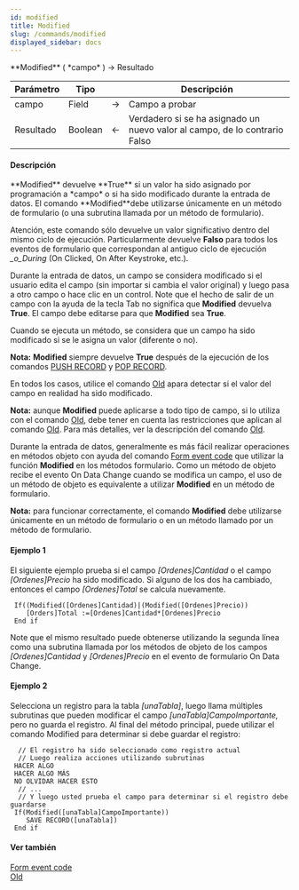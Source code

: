 ```yaml
---
id: modified
title: Modified
slug: /commands/modified
displayed_sidebar: docs
---
```


<!--REF #_command_.Modified.Syntax-->**Modified** ( *campo* ) -> Resultado<!-- END REF-->
<!--REF #_command_.Modified.Params-->
| Parámetro | Tipo |  | Descripción |
| --- | --- | --- | --- |
| campo | Field | &#8594;  | Campo a probar |
| Resultado | Boolean | &#8592; | Verdadero si se ha asignado un nuevo valor al campo, de lo contrario Falso |

<!-- END REF-->

#### Descripción 

<!--REF #_command_.Modified.Summary-->**Modified** devuelve **True** si un valor ha sido asignado por programación a *campo* o si ha sido modificado durante la entrada de datos.<!-- END REF--> El comando **Modified**debe utilizarse únicamente en un método de formulario (o una subrutina llamada por un método de formulario).

Atención, este comando sólo devuelve un valor significativo dentro del mismo ciclo de ejecución. Particularmente devuelve **Falso** para todos los eventos de formulario que correspondan al antiguo ciclo de ejecución *\_o\_During* (On Clicked, On After Keystroke, etc.).

Durante la entrada de datos, un campo se considera modificado si el usuario edita el campo (sin importar si cambia el valor original) y luego pasa a otro campo o hace clic en un control. Note que el hecho de salir de un campo con la ayuda de la tecla Tab no significa que **Modified** devuelva **True**. El campo debe editarse para que **Modified** sea **True**.

Cuando se ejecuta un método, se considera que un campo ha sido modificado si se le asigna un valor (diferente o no).

**Nota:** **Modified** siempre devuelve **True** después de la ejecución de los comandos [PUSH RECORD](push-record.md) y [POP RECORD](pop-record.md).

En todos los casos, utilice el comando [Old](old.md) apara detectar si el valor del campo en realidad ha sido modificado.

**Nota:** aunque **Modified** puede aplicarse a todo tipo de campo, si lo utiliza con el comando [Old](old.md), debe tener en cuenta las restricciones que aplican al comando [Old](old.md). Para más detalles, ver la descripción del comando [Old](old.md).

Durante la entrada de datos, generalmente es más fácil realizar operaciones en métodos objeto con ayuda del comando [Form event code](form-event-code.md) que utilizar la función **Modified** en los métodos formulario. Como un método de objeto recibe el evento On Data Change cuando se modifica un campo, el uso de un método de objeto es equivalente a utilizar **Modified** en un método de formulario.

**Nota:** para funcionar correctamente, el comando **Modified** debe utilizarse únicamente en un método de formulario o en un método llamado por un método de formulario.

#### Ejemplo 1 

El siguiente ejemplo prueba si el campo *\[Ordenes\]Cantidad* o el campo *\[Ordenes\]Precio* ha sido modificado. Si alguno de los dos ha cambiado, entonces el campo *\[Ordenes\]Total* se calcula nuevamente. 

```4d
 If((Modified([Ordenes]Cantidad)|(Modified([Ordenes]Precio))
    [Orders]Total :=[Ordenes]Cantidad*[Ordenes]Precio
 End if
```

Note que el mismo resultado puede obtenerse utilizando la segunda línea como una subrutina llamada por los métodos de objeto de los campos *\[Ordenes\]Cantidad* y *\[Ordenes\]Precio* en el evento de formulario On Data Change.

#### Ejemplo 2 

Selecciona un registro para la tabla *\[unaTabla\]*, luego llama múltiples subrutinas que pueden modificar el campo *\[unaTabla\]CampoImportante,* pero no guarda el registro. Al final del método principal, puede utilizar el comando Modified para determinar si debe guardar el registro:

```4d
  // El registro ha sido seleccionado como registro actual
  // Luego realiza acciones utilizando subrutinas
 HACER ALGO
 HACER ALGO MÁS
 NO OLVIDAR HACER ESTO
  // ...
  // Y luego usted prueba el campo para determinar si el registro debe guardarse
 If(Modified([unaTabla]CampoImportante))
    SAVE RECORD([unaTabla])
 End if
```

#### Ver también 

[Form event code](form-event-code.md)  
[Old](old.md)  
